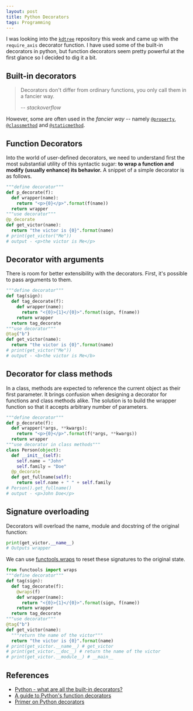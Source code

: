 ```yaml
---
layout: post
title: Python Decorators
tags: Programming
---
```


I was looking into the [`kdtree`](https://github.com/stefankoegl/kdtree/blob/master/kdtree.py#L187) repository this week and came up with the `require_axis` decorator function. I have used some of the built-in decorators in python, but function decorators seem pretty powerful at the first glance so I decided to dig it a bit.

## Built-in decorators 

> Decorators don't differ from ordinary functions, you only call them in a fancier way.
> 
> -- *stackoverflow*

However, some are often used in the *fancier way* -- namely [`@property`](https://docs.python.org/3/library/functions.html#property), [`@classmethod`](https://docs.python.org/3/library/functions.html#classmethod) and [`@staticmethod`](https://docs.python.org/3/library/functions.html#staticmethod).

## Function Decorators

Into the world of user-defined decorators, we need to understand first the most substantial utility of this syntactic sugar: **to wrap a function and modify (usually enhance) its behavior.** A snippet of a simple decorator is as follows.

```python
"""define decorator"""
def p_decorate(f):
  def wrapper(name):
    return "<p>{0}</p>".format(f(name))
  return wrapper
"""use decorator"""
@p_decorate
def get_victor(name):
  return "the victor is {0}".format(name)
# print(get_victor("Me"))
# output - <p>the victor is Me</p>
```

## Decorator with arguments

There is room for better extensibility with the decorators. First, it's possible to pass arguments to them. 

```python
"""define decorator"""
def tag(sign):
  def tag_decorate(f):
    def wrapper(name):
      return "<{0}>{1}</{0}>".format(sign, f(name))
    return wrapper
  return tag_decorate
"""use decorator"""
@tag("b")
def get_victor(name):
  return "the victor is {0}".format(name)
# print(get_victor("Me"))
# output - <b>the victor is Me</b>
```

## Decorator for class methods

In a class, methods are expected to reference the current object as their first parameter. It brings confusion when designing a decorator for functions and class methods alike. The solution is to build the wrapper function so that it accepts arbitrary number of parameters.

```python
"""define decorator"""
def p_decorate(f):
  def wrapper(*args, **kwargs):
    return "<p>{0}</p>".format(f(*args, **kwargs))
  return wrapper
"""use decorator in class methods"""
class Person(object):
  def __init__(self):
    self.name = "John"
    self.family = "Doe"
  @p_decorate
  def get_fullname(self):
    return self.name + " " + self.family
# Person().get_fullname()
# output - <p>John Doe</p>
```

## Signature overloading

Decorators will overload the name, module and docstring of the original function:

```python
print(get_victor.__name__)
# Outputs wrapper
```

We can use [functools.wraps](https://docs.python.org/2/library/functools.html#functools.wraps) to reset these signatures to the original state.

```python
from functools import wraps
"""define decorator"""
def tag(sign):
  def tag_decorate(f):
    @wraps(f)
    def wrapper(name):
      return "<{0}>{1}</{0}>".format(sign, f(name))
    return wrapper
  return tag_decorate
"""use decorator"""
@tag("b")
def get_victor(name):
  """return the name of the victor"""
  return "the victor is {0}".format(name)
# print(get_victor.__name__) # get_victor
# print(get_victor.__doc__) # return the name of the victor
# print(get_victor.__module__) # __main__
```

## References

- [Python - what are all the built-in decorators?](https://stackoverflow.com/questions/480178/python-what-are-all-the-built-in-decorators)
- [A guide to Python's function decorators](https://www.thecodeship.com/patterns/guide-to-python-function-decorators/)
- [Primer on Python decorators](https://realpython.com/primer-on-python-decorators/)
